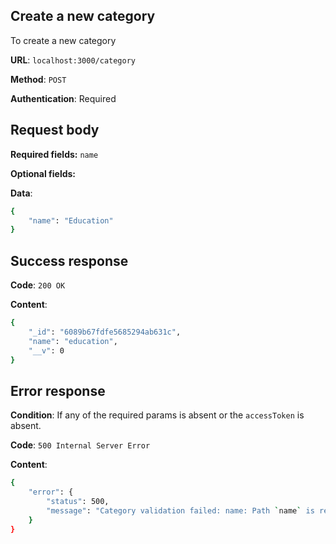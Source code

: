 ## Create a new category
To create a new category

**URL**: `localhost:3000/category`

**Method**: `POST`

**Authentication**: Required

## Request body
**Required fields:** `name`

**Optional fields:**

**Data**:
```bash
{
    "name": "Education"
}
```

## Success response
**Code**: `200 OK`

**Content**:
```bash
{
    "_id": "6089b67fdfe5685294ab631c",
    "name": "education",
    "__v": 0
}
```

## Error response
**Condition**: If any of the required params is absent or the `accessToken` is absent.

**Code**: `500 Internal Server Error`

**Content**:
```bash
{
    "error": {
        "status": 500,
        "message": "Category validation failed: name: Path `name` is required."
    }
}
```